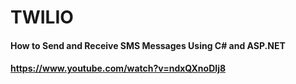 # TWILIO

#### How to Send and Receive SMS Messages Using C# and ASP.NET
#### https://www.youtube.com/watch?v=ndxQXnoDIj8
